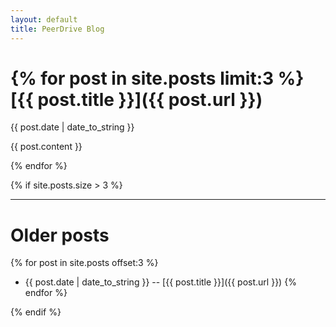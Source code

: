 ```yaml
---
layout: default
title: PeerDrive Blog
---
```


{% for post in site.posts limit:3 %}
[{{ post.title }}]({{ post.url }})
==================================
<p class="meta">{{ post.date | date_to_string }}</p>

{{ post.content }}

{% endfor %}

{% if site.posts.size > 3 %}

--------------------------------------------------------------------------

Older posts
===========

{% for post in site.posts offset:3 %}
* {{ post.date | date_to_string }} -- [{{ post.title }}]({{ post.url }})
{% endfor %}

{% endif %}
